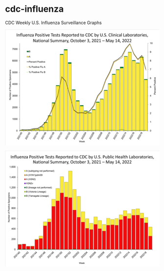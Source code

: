 # cdc-influenza
CDC Weekly U.S. Influenza Surveillance Graphs

![Clinical Laboratories](https://github.com/bbennett80/cdc-influenza/blob/main/WHONPHL19_small.gif)

![Public Health Laboratories](https://github.com/bbennett80/cdc-influenza/blob/main/WHOPHL19_small.gif)
        